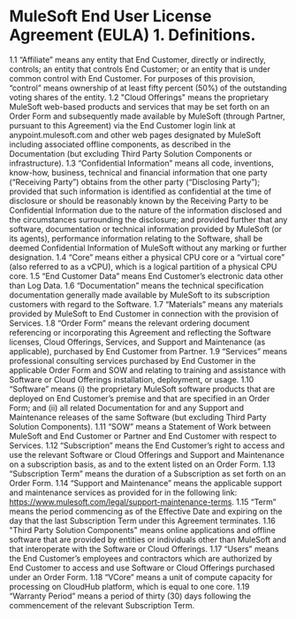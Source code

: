 # **MuleSoft End User License Agreement (EULA) 1. Definitions.**

1.1 “Affiliate” means any entity that End Customer, directly or indirectly, controls; an entity that controls End Customer; or an entity that is under common control with End Customer.  For purposes of this provision, “control” means ownership of at least fifty percent (50%) of the outstanding voting shares of the entity.
1.2 "Cloud Offerings" means the proprietary MuleSoft web-based products and services that may be set forth on an Order Form and subsequently made available by MuleSoft (through Partner, pursuant to this Agreement) via the End Customer login link at anypoint.mulesoft.com and other web pages designated by MuleSoft including associated offline components, as described in the Documentation (but excluding Third Party Solution Components or infrastructure).
1.3 “Confidential Information” means all code, inventions, know-how, business, technical and financial information that one party (“Receiving Party”) obtains from the other party (“Disclosing Party”); provided that such information is identified as confidential at the time of disclosure or should be reasonably known by the Receiving Party to be Confidential Information due to the nature of the information disclosed and the circumstances surrounding the disclosure; and provided further that any software, documentation or technical information provided by MuleSoft (or its agents), performance information relating to the Software, shall be deemed Confidential Information of MuleSoft without any marking or further designation.
1.4 “Core” means either a physical CPU core or a “virtual core” (also referred to as a vCPU), which is a logical partition of a physical CPU core.
1.5 “End Customer Data” means End Customer’s electronic data other than Log Data.
1.6 “Documentation” means the technical specification documentation generally made available by MuleSoft to its subscription customers with regard to the Software.
1.7 “Materials” means any materials provided by MuleSoft to End Customer in connection with the provision of Services.
1.8 “Order Form” means the relevant ordering document referencing or incorporating this Agreement and reflecting the Software licenses, Cloud Offerings, Services, and Support and Maintenance (as applicable), purchased by End Customer from Partner.
1.9 “Services” means professional consulting services purchased by End Customer in the applicable Order Form and SOW and relating to training and assistance with Software or Cloud Offerings installation, deployment, or usage.
1.10 “Software” means (i) the proprietary MuleSoft software products that are deployed on End Customer’s premise and that are specified in an Order Form; and (ii) all related Documentation for and any Support and Maintenance releases of the same Software (but excluding Third Party Solution Components).
1.11 “SOW” means a Statement of Work between MuleSoft and End Customer or Partner and End Customer with respect to Services.
1.12 “Subscription” means the End Customer’s right to access and use the relevant Software or Cloud Offerings and Support and Maintenance on a subscription basis, as and to the extent listed on an Order Form.
1.13 “Subscription Term” means the duration of a Subscription as set forth on an Order Form.
1.14 “Support and Maintenance” means the applicable support and maintenance services as provided for in the following link: https://www.mulesoft.com/legal/support-maintenance-terms.
1.15 “Term” means the period commencing as of the Effective Date and expiring on the day that the last Subscription Term under this Agreement terminates.
1.16 "Third Party Solution Components" means online applications and offline software that are provided by entities or individuals other than MuleSoft and that interoperate with the Software or Cloud Offerings.
1.17 “Users” means the End Customer’s employees and contractors which are authorized by End Customer to access and use Software or Cloud Offerings purchased under an Order Form.
1.18 “VCore” means a unit of compute capacity for processing on CloudHub platform, which is equal to one core.
1.19 “Warranty Period” means a period of thirty (30) days following the commencement of the relevant Subscription Term.

